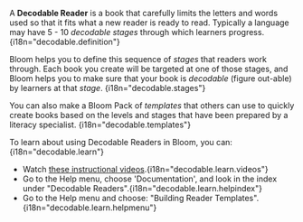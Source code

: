 A **Decodable Reader** is a book that carefully limits the letters and words used so that it fits what a new reader is ready to read. Typically a language may have 5 - 10 *decodable stages* through which learners progress. {i18n="decodable.definition"}

Bloom helps you to define this sequence of *stages* that readers work through. Each book you create will be targeted at one of those stages, and Bloom helps you to make sure that your book is *decodable* (figure out-able) by learners at that *stage*. {i18n="decodable.stages"}

You can also make a Bloom Pack of *templates* that others can use to quickly create books based on the levels and stages that have been prepared by a literacy specialist. {i18n="decodable.templates"}

To learn about using Decodable Readers in Bloom, you can: {i18n="decodable.learn"}

- Watch [these instructional videos](http://tiny.cc/8vbwux).{i18n="decodable.learn.videos"}
- Go to the Help menu, choose 'Documentation', and look in the index under "Decodable Readers".{i18n="decodable.learn.helpindex"}
- Go to the Help menu and choose: "Building Reader Templates".{i18n="decodable.learn.helpmenu"}
